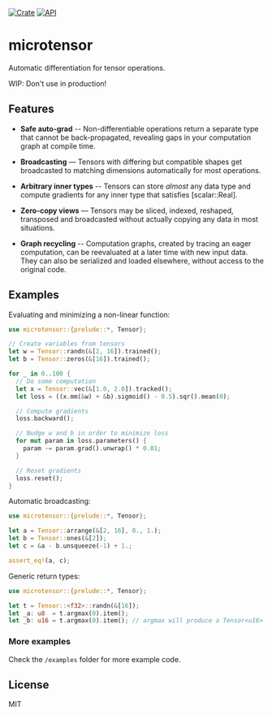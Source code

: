 [![Crate](https://img.shields.io/crates/v/microtensor.svg)](https://crates.io/crates/microtensor)
[![API](https://docs.rs/microtensor/badge.svg)](https://docs.rs/microtensor)

# microtensor

Automatic differentiation for tensor operations.

WIP: Don't use in production!

## Features

- **Safe auto-grad** -- Non-differentiable operations return a separate
type that cannot be back-propagated, revealing gaps in your computation graph
at compile time.

- **Broadcasting** — Tensors with differing but compatible shapes get
broadcasted to matching dimensions automatically for most operations.

- **Arbitrary inner types** -- Tensors can store *almost* any data type and
compute gradients for any inner type that satisfies [scalar::Real].

- **Zero-copy views** — Tensors may be sliced, indexed, reshaped, transposed and
broadcasted without actually copying any data in most situations.

- **Graph recycling** -- Computation graphs, created by tracing an eager computation,
can be reevaluated at a later time with new input data. They can also be serialized
and loaded elsewhere, without access to the original code.

## Examples

Evaluating and minimizing a non-linear function:
```rust
use microtensor::{prelude::*, Tensor};

// Create variables from tensors
let w = Tensor::randn(&[2, 16]).trained();
let b = Tensor::zeros(&[16]).trained();

for _ in 0..100 {
  // Do some computation
  let x = Tensor::vec(&[1.0, 2.0]).tracked();
  let loss = ((x.mm(&w) + &b).sigmoid() - 0.5).sqr().mean(0);

  // Compute gradients
  loss.backward();

  // Nudge w and b in order to minimize loss
  for mut param in loss.parameters() {
    param -= param.grad().unwrap() * 0.01;
  }

  // Reset gradients
  loss.reset();
}
```

Automatic broadcasting:
```rust
use microtensor::{prelude::*, Tensor};

let a = Tensor::arrange(&[2, 16], 0., 1.);
let b = Tensor::ones(&[2]);
let c = &a - b.unsqueeze(-1) + 1.;

assert_eq!(a, c);

```

Generic return types:
```rust
use microtensor::{prelude::*, Tensor};

let t = Tensor::<f32>::randn(&[16]);
let _a: u8  = t.argmax(0).item();
let _b: u16 = t.argmax(0).item(); // argmax will produce a Tensor<u16> here

```

### More examples
Check the `/examples` folder for more example code.

## License
  MIT
